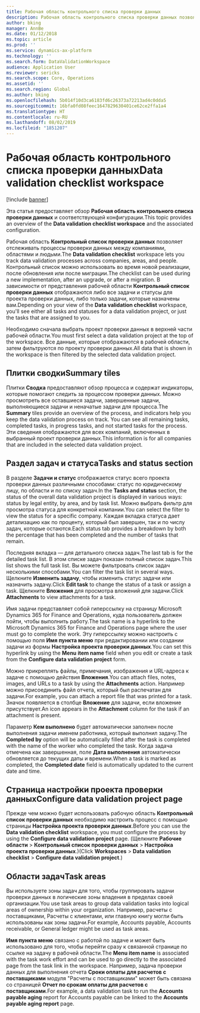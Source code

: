 ```yaml
---
title: Рабочая область контрольного списка проверки данных
description: Рабочая область контрольного списка проверки данных позволяет отслеживать процессы проверки данных между компаниями, областями и людьми. Контрольный список можно использовать во время новой реализации, после обновления или после миграции.
author: bking
manager: AnnBe
ms.date: 01/12/2018
ms.topic: article
ms.prod: ''
ms.service: dynamics-ax-platform
ms.technology: ''
ms.search.form: DataValidationWorkspace
audience: Application User
ms.reviewer: sericks
ms.search.scope: Core, Operations
ms.assetid: ''
ms.search.region: Global
ms.author: bking
ms.openlocfilehash: 5b014f10d3ca6183fd6c26373a72213ad4c0dda5
ms.sourcegitcommit: 16bfa0fd08feec1647829630401ce62ce2ffa1a4
ms.translationtype: HT
ms.contentlocale: ru-RU
ms.lasthandoff: 08/02/2019
ms.locfileid: "1851207"
---
```

# <a name="data-validation-checklist-workspace"></a><span data-ttu-id="1e288-104">Рабочая область контрольного списка проверки данных</span><span class="sxs-lookup"><span data-stu-id="1e288-104">Data validation checklist workspace</span></span>

[!include [banner](../includes/banner.md)]

<span data-ttu-id="1e288-105">Эта статья предоставляет обзор **Рабочая область контрольного списка проверки данных** и соответствующей конфигурации.</span><span class="sxs-lookup"><span data-stu-id="1e288-105">This topic provides an overview of the **Data validation checklist workspace** and the associated configuration.</span></span>

<span data-ttu-id="1e288-106">Рабочая область **Контрольный список проверки данных** позволяет отслеживать процессы проверки данных между компаниями, областями и людьми.</span><span class="sxs-lookup"><span data-stu-id="1e288-106">The **Data validation checklist** workspace lets you track data validation processes across companies, areas, and people.</span></span> <span data-ttu-id="1e288-107">Контрольный список можно использовать во время новой реализации, после обновления или после миграции.</span><span class="sxs-lookup"><span data-stu-id="1e288-107">The checklist can be used during a new implementation, after an upgrade, or after a migration.</span></span> <span data-ttu-id="1e288-108">В зависимости от представления рабочей области **Контрольный список проверки данных** отображаются либо все задачи и статусы для проекта проверки данных, либо только задачи, которые назначены вам.</span><span class="sxs-lookup"><span data-stu-id="1e288-108">Depending on your view of the **Data validation checklist** workspace, you'll see either all tasks and statuses for a data validation project, or just the tasks that are assigned to you.</span></span>

<span data-ttu-id="1e288-109">Необходимо сначала выбрать проект проверки данных в верхней части рабочей области.</span><span class="sxs-lookup"><span data-stu-id="1e288-109">You must first select a data validation project at the top of the workspace.</span></span> <span data-ttu-id="1e288-110">Все данные, которые отображаются в рабочей области, затем фильтруются по проекту проверки данных.</span><span class="sxs-lookup"><span data-stu-id="1e288-110">All data that is shown in the workspace is then filtered by the selected data validation project.</span></span>

## <a name="summary-tiles"></a><span data-ttu-id="1e288-111">Плитки сводки</span><span class="sxs-lookup"><span data-stu-id="1e288-111">Summary tiles</span></span>

<span data-ttu-id="1e288-112">Плитки **Сводка** предоставляют обзор процесса и содержат индикаторы, которые помогают следить за процессом проверки данных. Можно просмотреть все оставшиеся задачи, завершенные задачи, выполняющиеся задачи и неначатые задачи для процесса.</span><span class="sxs-lookup"><span data-stu-id="1e288-112">The **Summary** tiles provide an overview of the process, and indicators help you keep the data validation process on track. You can see all remaining tasks, completed tasks, in progress tasks, and not started tasks for the process.</span></span> <span data-ttu-id="1e288-113">Эти сведения отображаются для всех компаний, включенных в выбранный проект проверки данных.</span><span class="sxs-lookup"><span data-stu-id="1e288-113">This information is for all companies that are included in the selected data validation project.</span></span>

## <a name="tasks-and-status-section"></a><span data-ttu-id="1e288-114">Раздел задач и статуса</span><span class="sxs-lookup"><span data-stu-id="1e288-114">Tasks and status section</span></span>

<span data-ttu-id="1e288-115">В разделе **Задачи и статус** отображается статус всего проекта проверки данных различными способами: статус по юридическому лицу, по области и по списку задач.</span><span class="sxs-lookup"><span data-stu-id="1e288-115">In the **Tasks and status** section, the status of the overall data validation project is displayed in various ways: status by legal entity, by area, and by task list.</span></span> <span data-ttu-id="1e288-116">Можно выбрать фильтр для просмотра статуса для конкретной компании.</span><span class="sxs-lookup"><span data-stu-id="1e288-116">You can select the filter to view the status for a specific company.</span></span> <span data-ttu-id="1e288-117">Каждая вкладка статуса дает детализацию как по проценту, который был завершен, так и по числу задач, которые остаются.</span><span class="sxs-lookup"><span data-stu-id="1e288-117">Each status tab provides a breakdown by both the percentage that has been completed and the number of tasks that remain.</span></span>

<span data-ttu-id="1e288-118">Последняя вкладка — для детального списка задач.</span><span class="sxs-lookup"><span data-stu-id="1e288-118">The last tab is for the detailed task list.</span></span> <span data-ttu-id="1e288-119">В этом списке задач показан полный список задач.</span><span class="sxs-lookup"><span data-stu-id="1e288-119">This list shows the full task list.</span></span>
<span data-ttu-id="1e288-120">Вы можете фильтровать список задач несколькими способами.</span><span class="sxs-lookup"><span data-stu-id="1e288-120">You can filter the task list in several ways.</span></span> <span data-ttu-id="1e288-121">Щелкните **Изменить задачу**, чтобы изменить статус задачи или назначить задачу.</span><span class="sxs-lookup"><span data-stu-id="1e288-121">Click **Edit task** to change the status of a task or assign a task.</span></span> <span data-ttu-id="1e288-122">Щелкните **Вложения** для просмотра вложений для задачи.</span><span class="sxs-lookup"><span data-stu-id="1e288-122">Click **Attachments** to view attachments for a task.</span></span>

<span data-ttu-id="1e288-123">Имя задачи представляет собой гиперссылку на страницу Microsoft Dynamics 365 for Finance and Operations, куда пользователь должен пойти, чтобы выполнить работу.</span><span class="sxs-lookup"><span data-stu-id="1e288-123">The task name is a hyperlink to the Microsoft Dynamics 365 for Finance and Operations page where the user must go to complete the work.</span></span> <span data-ttu-id="1e288-124">Эту гиперссылку можно настроить с помощью поля **Имя пункта меню** при редактировании или создании задачи из формы **Настройка проекта проверки данных**.</span><span class="sxs-lookup"><span data-stu-id="1e288-124">You can set this hyperlink by using the **Menu item name** field when you edit or create a task from the **Configure data validation project** form.</span></span>

<span data-ttu-id="1e288-125">Можно прикреплять файлы, примечания, изображения и URL-адреса к задаче с помощью действия **Вложения**.</span><span class="sxs-lookup"><span data-stu-id="1e288-125">You can attach files, notes, images, and URLs to a task by using the **Attachments** action.</span></span> <span data-ttu-id="1e288-126">Например можно присоединить файл отчета, который был распечатан для задачи.</span><span class="sxs-lookup"><span data-stu-id="1e288-126">For example, you can attach a report file that was printed for a task.</span></span> <span data-ttu-id="1e288-127">Значок появляется в столбце **Вложение** для задачи, если вложение присутствует.</span><span class="sxs-lookup"><span data-stu-id="1e288-127">An icon appears in the **Attachment** column for the task if an attachment is present.</span></span>

<span data-ttu-id="1e288-128">Параметр **Кем выполнено** будет автоматически заполнен после выполнения задачи именем работника, который выполнил задачу.</span><span class="sxs-lookup"><span data-stu-id="1e288-128">The **Completed by** option will be automatically filled after the task is completed with the name of the worker who completed the task.</span></span> <span data-ttu-id="1e288-129">Когда задача отмечена как завершенная, поле **Дата выполнения** автоматически обновляется до текущих даты и времени.</span><span class="sxs-lookup"><span data-stu-id="1e288-129">When a task is marked as completed, the **Completed date** field is automatically updated to the current date and time.</span></span>

## <a name="configure-data-validation-project-page"></a><span data-ttu-id="1e288-130">Страница настройки проекта проверки данных</span><span class="sxs-lookup"><span data-stu-id="1e288-130">Configure data validation project page</span></span>

<span data-ttu-id="1e288-131">Прежде чем можно будет использовать рабочую область **Контрольный список проверки данных** необходимо настроить процесс с помощью страницы **Настройка проекта проверки данных**.</span><span class="sxs-lookup"><span data-stu-id="1e288-131">Before you can use the **Data validation checklist** workspace, you must configure the process by using the **Configure data validation project** page.</span></span> <span data-ttu-id="1e288-132">(Щелкните **Рабочие области** \> **Контрольный список проверки данных** \> **Настройка проекта проверки данных**.)</span><span class="sxs-lookup"><span data-stu-id="1e288-132">(Click **Workspaces** \> **Data validation checklist** \> **Configure data validation project**.)</span></span>

## <a name="task-areas"></a><span data-ttu-id="1e288-133">Области задач</span><span class="sxs-lookup"><span data-stu-id="1e288-133">Task areas</span></span>

<span data-ttu-id="1e288-134">Вы используете зоны задач для того, чтобы группировать задачи проверки данных в логические зоны владения в пределах своей организации.</span><span class="sxs-lookup"><span data-stu-id="1e288-134">You use task areas to group data validation tasks into logical areas of ownership within your organization.</span></span> <span data-ttu-id="1e288-135">Например, расчеты с поставщиками, Расчеты с клиентами, или главную книгу могли быть использованы как зоны задачи.</span><span class="sxs-lookup"><span data-stu-id="1e288-135">For example, Accounts payable, Accounts receivable, or General ledger might be used as task areas.</span></span>

<span data-ttu-id="1e288-136">**Имя пункта меню** связано с работой по задаче и может быть использовано для того, чтобы перейти сразу к связанной странице по ссылке на задачу в рабочей области.</span><span class="sxs-lookup"><span data-stu-id="1e288-136">The **Menu item name** is associated with the task work effort and can be used to go directly to the associated page from the task link in the workspace.</span></span> <span data-ttu-id="1e288-137">Например, задача проверки данных для выполнения отчета **Сроки оплаты для расчетов с поставщиками** модуля "Расчеты с поставщиками" может быть связана со страницей **Отчет по срокам оплаты для расчетов с поставщиками**.</span><span class="sxs-lookup"><span data-stu-id="1e288-137">For example, a data validation task to run the **Accounts payable aging** report for Accounts payable can be linked to the **Accounts payable aging report** page.</span></span>
